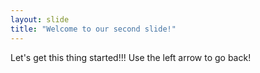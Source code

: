 ```yaml
---
layout: slide
title: "Welcome to our second slide!"
---
```

Let's get this thing started!!!
Use the left arrow to go back!
